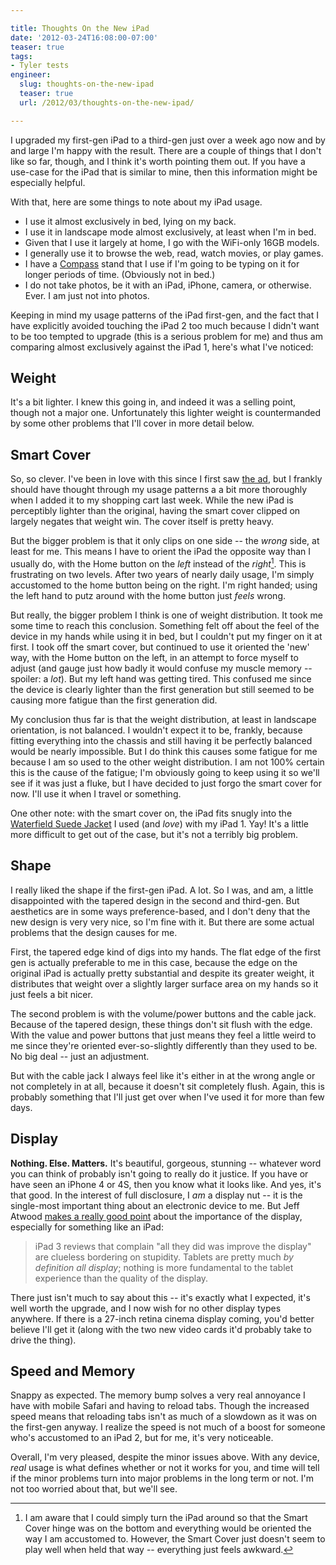 ```yaml
---

title: Thoughts On the New iPad
date: '2012-03-24T16:08:00-07:00'
teaser: true
tags:
- Tyler tests
engineer:
  slug: thoughts-on-the-new-ipad
  teaser: true
  url: /2012/03/thoughts-on-the-new-ipad/

---
```


I upgraded my first-gen iPad to a third-gen just over a week ago now and by and large I'm happy with the result. There are a couple of things that I don't like so far, though, and I think it's worth pointing them out. If you have a use-case for the iPad that is similar to mine, then this information might be especially helpful.

With that, here are some things to note about my iPad usage.

- I use it almost exclusively in bed, lying on my back.
- I use it in landscape mode almost exclusively, at least when I'm in bed.
- Given that I use it largely at home, I go with the WiFi-only 16GB models.
- I generally use it to browse the web, read, watch movies, or play games.
- I have a [Compass][] stand that I use if I'm going to be typing on it for longer periods of time. (Obviously not in bed.)
- I do not take photos, be it with an iPad, iPhone, camera, or otherwise. Ever. I am just not into photos.

Keeping in mind my usage patterns of the iPad first-gen, and the fact that I have explicitly avoided touching the iPad 2 too much because I didn't want to be too tempted to upgrade (this is a serious problem for me) and thus am comparing almost exclusively against the iPad 1, here's what I've noticed:

<!--more--> 

## Weight
It's a bit lighter. I knew this going in, and indeed it was a selling point, though not a major one. Unfortunately this lighter weight is countermanded by some other problems that I'll cover in more detail below.

## Smart Cover
So, so clever. I've been in love with this since I first saw [the ad], but I frankly should have thought through my usage patterns a a bit more thoroughly when I added it to my shopping cart last week. While the new iPad is perceptibly lighter than the original, having the smart cover clipped on largely negates that weight win. The cover itself is pretty heavy.

But the bigger problem is that it only clips on one side -- the *wrong* side, at least for me. This means I have to orient the iPad the opposite way than I usually do, with the Home button on the *left* instead of the *right*[^1]. This is frustrating on two levels. After two years of nearly daily usage, I'm simply accustomed to the home button being on the right. I'm right handed; using the left hand to putz around with the home button just *feels* wrong.

But really, the bigger problem I think is one of weight distribution. It took me some time to reach this conclusion. Something felt off about the feel of the device in my hands while using it in bed, but I couldn't put my finger on it at first. I took off the smart cover, but continued to use it oriented the 'new' way, with the Home button on the left, in an attempt to force myself to adjust (and gauge just how badly it would confuse my muscle memory -- spoiler: a *lot*). But my left hand was getting tired. This confused me since the device is clearly lighter than the first generation but still seemed to be causing more fatigue than the first generation did.

My conclusion thus far is that the weight distribution, at least in landscape orientation, is not balanced. I wouldn't expect it to be, frankly, because fitting everything into the chassis and still having it be perfectly balanced would be nearly impossible. But I do think this causes some fatigue for me because I am so used to the other weight distribution. I am not 100% certain this is the cause of the fatigue; I'm obviously going to keep using it so we'll see if it was just a fluke, but I have decided to just forgo the smart cover for now. I'll use it when I travel or something.

One other note: with the smart cover on, the iPad fits snugly into the [Waterfield Suede Jacket][waterfield] I used (and *love*) with my iPad 1. Yay! It's a little more difficult to get out of the case, but it's not a terribly big problem.

## Shape
I really liked the shape if the first-gen iPad. A lot. So I was, and am, a little disappointed with the tapered design in the second and third-gen. But aesthetics are in some ways preference-based, and I don't deny that the new design is very very nice, so I'm fine with it. But there are some actual problems that the design causes for me.

First, the tapered edge kind of digs into my hands. The flat edge of the first gen is actually preferable to me in this case, because the edge on the original iPad is actually pretty substantial and despite its greater weight, it distributes that weight over a slightly larger surface area on my hands so it just feels a bit nicer.

The second problem is with the volume/power buttons and the cable jack. Because of the tapered design, these things don't sit flush with the edge. With the value and power buttons that just means they feel a little weird to me since they're oriented ever-so-slightly differently than they used to be. No big deal -- just an adjustment.

But with the cable jack I always feel like it's either in at the wrong angle or not completely in at all, because it doesn't sit completely flush. Again, this is probably something that I'll just get over when I've used it for more than few days.

## Display
**Nothing. Else. Matters.** It's beautiful, gorgeous, stunning -- whatever word you can think of probably isn't going to really do it justice. If you have or have seen an iPhone 4 or 4S, then you know what it looks like. And yes, it's that good. In the interest of full disclosure, I *am* a display nut -- it is the single-most important thing about an electronic device to me. But Jeff Atwood [makes a really good point][1] about the importance of the display, especially for something like an iPad:

> iPad 3 reviews that complain "all they did was improve the display" are clueless bordering on stupidity. Tablets are pretty much *by definition all display*; nothing is more fundamental to the tablet experience than the quality of the display.

There just isn't much to say about this -- it's exactly what I expected, it's well worth the upgrade, and I now wish for no other display types anywhere. If there is a 27-inch retina cinema display coming, you'd better believe I'll get it (along with the two new video cards it'd probably take to drive the thing).

## Speed and Memory
Snappy as expected. The memory bump solves a very real annoyance I have with mobile Safari and having to reload tabs. Though the increased speed means that reloading tabs isn't as much of a slowdown as it was on the first-gen anyway. I realize the speed is not much of a boost for someone who's accustomed to an iPad 2, but for me, it's very noticeable.

Overall, I'm very pleased, despite the minor issues above. With any device, *real* usage is what defines whether or not it works for you, and time will tell if the minor problems turn into major problems in the long term or not. I'm not too worried about that, but we'll see.

[^1]: I am aware that I could simply turn the iPad around so that the Smart Cover hinge was on the bottom and everything would be oriented the way I am accustomed to. However, the Smart Cover just doesn't seem to play well when held that way -- everything just feels awkward.

[Compass]: http://twelvesouth.com/products/compass/
[waterfield]: http://sfbags.com/products/ipad-cases/suedejacket-ipad.php
[the ad]: http://www.apple.com/ipad/smart-cover/
[1]: http://www.codinghorror.com/blog/2012/03/welcome-to-the-post-pc-era.html

